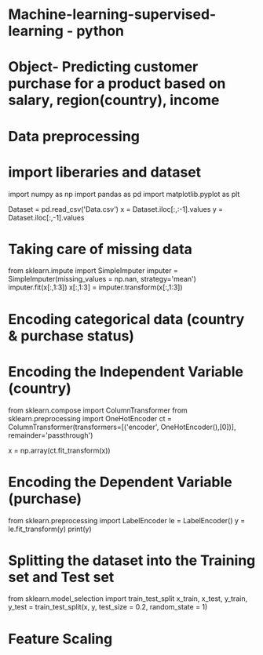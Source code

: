 # Machine-learning-supervised-learning - python
# Object- Predicting customer purchase for a product based on salary, region(country), income
# Data preprocessing
# import liberaries and dataset
import numpy as np
import pandas as pd
import matplotlib.pyplot as plt

Dataset = pd.read_csv('Data.csv')
x = Dataset.iloc[:,:-1].values
y = Dataset.iloc[:,-1].values

# Taking care of missing data

from sklearn.impute import SimpleImputer
imputer = SimpleImputer(missing_values = np.nan, strategy='mean')
imputer.fit(x[:,1:3])
x[:,1:3] = imputer.transform(x[:,1:3])

# Encoding categorical data (country & purchase status)

# Encoding the Independent Variable (country)

from sklearn.compose import ColumnTransformer
from sklearn.preprocessing import OneHotEncoder
ct = ColumnTransformer(transformers=[('encoder', OneHotEncoder(),[0])], remainder='passthrough')

x = np.array(ct.fit_transform(x))

# Encoding the Dependent Variable (purchase)

from sklearn.preprocessing import LabelEncoder
le = LabelEncoder()
y = le.fit_transform(y)
print(y)

# Splitting the dataset into the Training set and Test set

from sklearn.model_selection import train_test_split
x_train, x_test, y_train, y_test = train_test_split(x, y, test_size = 0.2, random_state = 1)

# Feature Scaling


